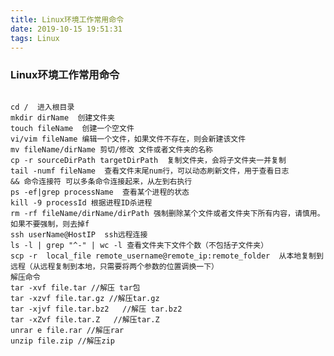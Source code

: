 ```yaml
---
title: Linux环境工作常用命令
date: 2019-10-15 19:51:31
tags: Linux
---
```

### Linux环境工作常用命令  

<code>  
cd /  进入根目录  
mkdir dirName  创建文件夹    
touch fileName  创建一个空文件
vi/vim fileName 编辑一个文件，如果文件不存在，则会新建该文件  
mv fileName/dirName 剪切/修改 文件或者文件夹的名称  
cp -r sourceDirPath targetDirPath  复制文件夹，会将子文件夹一并复制  
tail -numf fileName  查看文件末尾num行，可以动态刷新文件，用于查看日志  
&& 命令连接符 可以多条命令连接起来，从左到右执行
ps -ef|grep processName  查看某个进程的状态
kill -9 processId 根据进程ID杀进程  
rm -rf fileName/dirName/dirPath 强制删除某个文件或者文件夹下所有内容，请慎用。如果不要强制，则去掉f  
ssh userName@HostIP  ssh远程连接  
ls -l | grep "^-" | wc -l 查看文件夹下文件个数（不包括子文件夹）  
scp -r  local_file remote_username@remote_ip:remote_folder  从本地复制到远程（从远程复制到本地，只需要将两个参数的位置调换一下）  
解压命令  
tar -xvf file.tar //解压 tar包  
tar -xzvf file.tar.gz //解压tar.gz  
tar -xjvf file.tar.bz2   //解压 tar.bz2  
tar -xZvf file.tar.Z   //解压tar.Z  
unrar e file.rar //解压rar  
unzip file.zip //解压zip
</code>